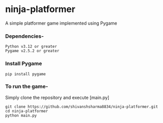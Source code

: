 # ninja-platformer
A simple platformer game implemented using Pygame 


### Dependencies- 
```
Python v3.12 or greater 
Pygame v2.5.2 or greater
```

### Install Pygame
```
pip install pygame
```

### To run the game-

Simply clone the repository and execute [main.py]

```
git clone https://github.com/shivanshsharma8834/ninja-platformer.git
cd ninja-platformer
python main.py
```
